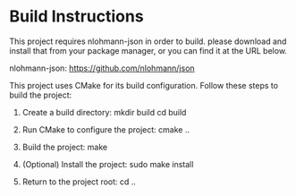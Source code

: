 # Build Instructions

This project requires nlohmann-json in order to build. please download and install that from your package manager, or you can find it at the URL below.

nlohmann-json: https://github.com/nlohmann/json

This project uses CMake for its build configuration. Follow these steps to build the project:

1. Create a build directory:
mkdir build
cd build

2. Run CMake to configure the project:
cmake ..

3. Build the project:
make

4. (Optional) Install the project:
sudo make install

5. Return to the project root:
cd ..

